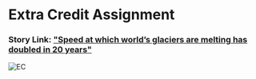 # Extra Credit Assignment

### Story Link: ["Speed at which world’s glaciers are melting has doubled in 20 years"](https://www.theguardian.com/environment/2021/apr/28/speed-at-which-worlds-glaciers-are-melting-has-doubled-in-20-years)

![EC](https://user-images.githubusercontent.com/91574832/144120803-3bb30d75-2c73-4ce0-87f3-183e48303280.jpg)
